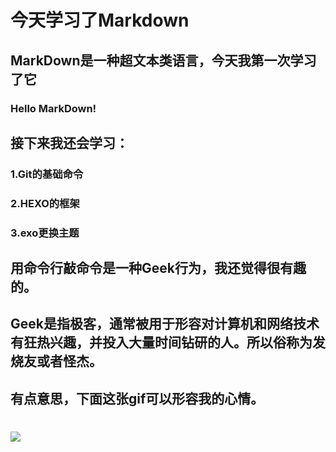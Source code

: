 # 今天学习了Markdown
## MarkDown是一种超文本类语言，今天我第一次学习了它
### Hello MarkDown!
## 接下来我还会学习：
### 1.Git的基础命令
### 2.HEXO的框架
### 3.exo更换主题
 ## 用命令行敲命令是一种**Geek**行为，我还觉得很有趣的。
## Geek是指极客，通常被用于形容对计算机和网络技术有狂热兴趣，并投入大量时间钻研的人。所以俗称为发烧友或者怪杰。
## 有点意思，下面这张gif可以形容我的心情。
# ![](https://qgt-style.oss-cn-hangzhou.aliyuncs.com/newcoursep4/g1/g1-2-2/tenor.gif)
